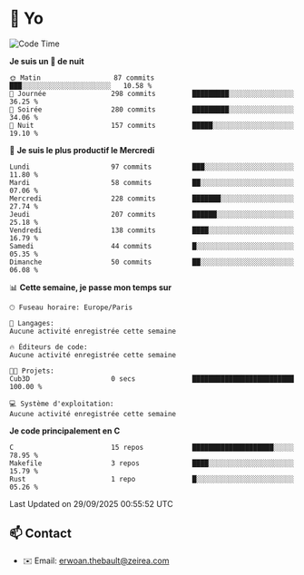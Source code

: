 # 👋 Yo

<!--START_SECTION:waka-->
![Code Time](http://img.shields.io/badge/Code%20Time-233%20hrs%2014%20mins-blue)

**Je suis un 🦉 de nuit** 

```text
🌞 Matin                  87 commits          ███░░░░░░░░░░░░░░░░░░░░░░   10.58 % 
🌆 Journée                298 commits         █████████░░░░░░░░░░░░░░░░   36.25 % 
🌃 Soirée                 280 commits         █████████░░░░░░░░░░░░░░░░   34.06 % 
🌙 Nuit                   157 commits         █████░░░░░░░░░░░░░░░░░░░░   19.10 % 
```
📅 **Je suis le plus productif le Mercredi** 

```text
Lundi                    97 commits          ███░░░░░░░░░░░░░░░░░░░░░░   11.80 % 
Mardi                    58 commits          ██░░░░░░░░░░░░░░░░░░░░░░░   07.06 % 
Mercredi                 228 commits         ███████░░░░░░░░░░░░░░░░░░   27.74 % 
Jeudi                    207 commits         ██████░░░░░░░░░░░░░░░░░░░   25.18 % 
Vendredi                 138 commits         ████░░░░░░░░░░░░░░░░░░░░░   16.79 % 
Samedi                   44 commits          █░░░░░░░░░░░░░░░░░░░░░░░░   05.35 % 
Dimanche                 50 commits          ██░░░░░░░░░░░░░░░░░░░░░░░   06.08 % 
```


📊 **Cette semaine, je passe mon temps sur** 

```text
🕑︎ Fuseau horaire: Europe/Paris

💬 Langages: 
Aucune activité enregistrée cette semaine

🔥 Éditeurs de code: 
Aucune activité enregistrée cette semaine

🐱‍💻 Projets: 
Cub3D                    0 secs              █████████████████████████   100.00 % 

💻 Système d'exploitation: 
Aucune activité enregistrée cette semaine
```

**Je code principalement en C** 

```text
C                        15 repos            ████████████████████░░░░░   78.95 % 
Makefile                 3 repos             ████░░░░░░░░░░░░░░░░░░░░░   15.79 % 
Rust                     1 repo              █░░░░░░░░░░░░░░░░░░░░░░░░   05.26 % 
```




 Last Updated on 29/09/2025 00:55:52 UTC
<!--END_SECTION:waka-->

## 📫 Contact

- ✉️ Email: erwoan.thebault@zeirea.com
